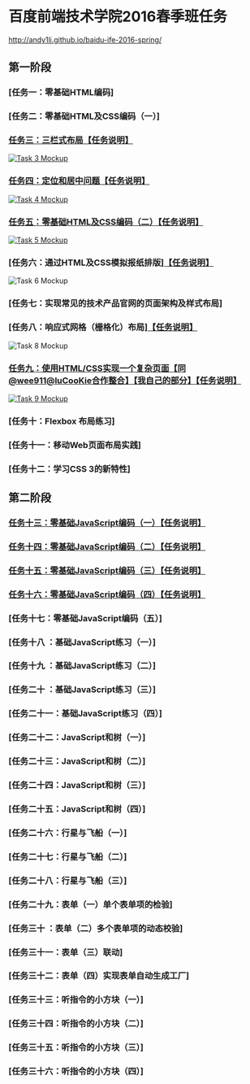 # 百度前端技术学院2016春季班任务

http://andy1li.github.io/baidu-ife-2016-spring/

## 第一阶段

### [任务一：零基础HTML编码]

### [任务二：零基础HTML及CSS编码（一）]

### [任务三：三栏式布局](http://andy1li.github.io/baidu-ife-2016-spring/task-1-3/task-3.html)[【任务说明】](https://github.com/andy1li/baidu-ife-2016-spring/tree/master/task-1-3)
[![Task 3 Mockup](http://andy1li.github.io/baidu-ife-2016-spring/task-1-3/task-3-mockup.png)](http://andy1li.github.io/baidu-ife-2016-spring/task-1-3/task-3.html)

### [任务四：定位和居中问题](http://andy1li.github.io/baidu-ife-2016-spring/task-1-4/task-4.html)[【任务说明】](https://github.com/andy1li/baidu-ife-2016-spring/tree/master/task-1-4)
[![Task 4 Mockup](http://andy1li.github.io/baidu-ife-2016-spring/task-1-4/task-4-mockup.png)](http://andy1li.github.io/baidu-ife-2016-spring/task-1-4/task-4.html)

### [任务五：零基础HTML及CSS编码（二）](http://andy1li.github.io/baidu-ife-2016-spring/task-1-5/task-5.html)[【任务说明】](https://github.com/andy1li/baidu-ife-2016-spring/tree/master/task-1-5)
[![Task 5 Mockup](http://andy1li.github.io/baidu-ife-2016-spring/task-1-5/task-5-mockup.jpg)](http://andy1li.github.io/baidu-ife-2016-spring/task-1-5/task-5.html)

### [任务六：通过HTML及CSS模拟报纸排版][【任务说明】](https://github.com/andy1li/baidu-ife-2016-spring/tree/master/task-1-6)
![Task 6 Mockup](http://andy1li.github.io/baidu-ife-2016-spring/task-1-6/task-6-mockup.jpg)

### [任务七：实现常见的技术产品官网的页面架构及样式布局]

### [任务八：响应式网格（栅格化）布局][【任务说明】](https://github.com/andy1li/baidu-ife-2016-spring/tree/master/task-1-8)
![Task 8 Mockup](http://andy1li.github.io/baidu-ife-2016-spring/task-1-8/task-8-mockup.png)

### [任务九：使用HTML/CSS实现一个复杂页面【同@wee911@luCooKie合作整合】](http://andy1li.github.io/baidu-ife-2016-spring/task-1-9/task-9.html)[【我自己的部分】](http://andy1li.github.io/baidu-ife-2016-spring/task-1-9-partial/task-9-andy.html)[【任务说明】](https://github.com/andy1li/baidu-ife-2016-spring/tree/master/task-1-9)
[![Task 9 Mockup](http://andy1li.github.io/baidu-ife-2016-spring/task-1-9/task-9-mockup.jpg)](http://andy1li.github.io/baidu-ife-2016-spring/task-1-9/task-9.html)

### [任务十：Flexbox 布局练习]

### [任务十一：移动Web页面布局实践]

### [任务十二：学习CSS 3的新特性]


## 第二阶段

### [任务十三：零基础JavaScript编码（一）](http://andy1li.github.io/baidu-ife-2016-spring/task-2-13/task-13.html)[【任务说明】](https://github.com/andy1li/baidu-ife-2016-spring/tree/master/task-2-13)

### [任务十四：零基础JavaScript编码（二）](http://andy1li.github.io/baidu-ife-2016-spring/task-2-14/task-14.html)[【任务说明】](https://github.com/andy1li/baidu-ife-2016-spring/tree/master/task-2-14)

### [任务十五：零基础JavaScript编码（三）](http://andy1li.github.io/baidu-ife-2016-spring/task-2-15/task-15.html)[【任务说明】](https://github.com/andy1li/baidu-ife-2016-spring/tree/master/task-2-15)

### [任务十六：零基础JavaScript编码（四）](http://andy1li.github.io/baidu-ife-2016-spring/task-2-16/task-16.html)[【任务说明】](https://github.com/andy1li/baidu-ife-2016-spring/tree/master/task-2-16)

### [任务十七：零基础JavaScript编码（五）]


### [任务十八  ：基础JavaScript练习（一）]

### [任务十九  ：基础JavaScript练习（二）]

### [任务二十  ：基础JavaScript练习（三）]

### [任务二十一：基础JavaScript练习（四）]


### [任务二十二：JavaScript和树（一）]

### [任务二十三：JavaScript和树（二）]

### [任务二十四：JavaScript和树（三）]

### [任务二十五：JavaScript和树（四）]


### [任务二十六：行星与飞船（一）]

### [任务二十七：行星与飞船（二）]

### [任务二十八：行星与飞船（三）]


### [任务二十九：表单（一）单个表单项的检验]

### [任务三十  ：表单（二）多个表单项的动态校验]

### [任务三十一：表单（三）联动]

### [任务三十二：表单（四）实现表单自动生成工厂]


### [任务三十三：听指令的小方块（一）]

### [任务三十四：听指令的小方块（二）]

### [任务三十五：听指令的小方块（三）]

### [任务三十六：听指令的小方块（四）]

